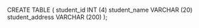 CREATE TABLE (
    student_id INT (4)
    student_name VARCHAR (20)
    student_address VARCHAR (200)
);